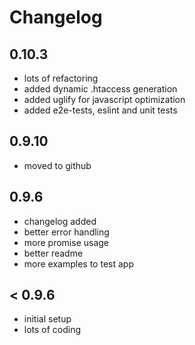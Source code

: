 # Changelog #

## 0.10.3
* lots of refactoring
* added dynamic .htaccess generation
* added uglify for javascript optimization
* added e2e-tests, eslint and unit tests

## 0.9.10
* moved to github

## 0.9.6
* changelog added
* better error handling
* more promise usage
* better readme
* more examples to test app

## < 0.9.6
* initial setup
* lots of coding